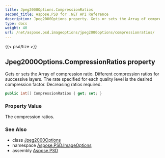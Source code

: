 ```yaml
---
title: Jpeg2000Options.CompressionRatios
second_title: Aspose.PSD for .NET API Reference
description: Jpeg2000Options property. Gets or sets the Array of compression ratio. Different compression ratios for successive layers. The rate specified for each quality level is the desired compression factor. Decreasing ratios required
type: docs
weight: 40
url: /net/aspose.psd.imageoptions/jpeg2000options/compressionratios/
---
```

{{< psd/tize >}}
## Jpeg2000Options.CompressionRatios property

Gets or sets the Array of compression ratio. Different compression ratios for successive layers. The rate specified for each quality level is the desired compression factor. Decreasing ratios required.

```csharp
public int[] CompressionRatios { get; set; }
```

### Property Value

The compression ratios.

### See Also

* class [Jpeg2000Options](../)
* namespace [Aspose.PSD.ImageOptions](../../../aspose.psd.imageoptions/)
* assembly [Aspose.PSD](../../../)



